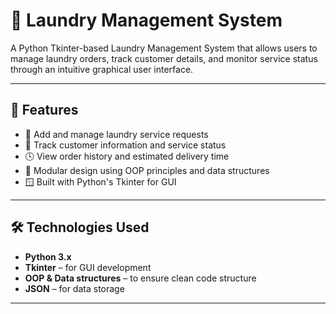 # 🧺 Laundry Management System

A Python Tkinter-based Laundry Management System that allows users to manage laundry orders, track customer details, and monitor service status through an intuitive graphical user interface.

---

## 📌 Features

- 🔘 Add and manage laundry service requests  
- 👤 Track customer information and service status  
- 🕓 View order history and estimated delivery time  
- 🧰 Modular design using OOP principles and data structures 
- 🪟 Built with Python's Tkinter for GUI

---

## 🛠️ Technologies Used

- **Python 3.x**
- **Tkinter** – for GUI development
- **OOP & Data structures** – to ensure clean code structure
- **JSON** – for data storage

---


